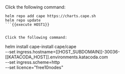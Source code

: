 
Click the following command:
```
helm repo add cape https://charts.cape.sh
helm repo update
```{{execute HOST1}} 


Click the following command:
```
helm install cape-install cape/cape \
  --set ingress.hostname=[[HOST_SUBDOMAIN]]-30036-[[KATACODA_HOST]].environments.katacoda.com \
  --set ingress.scheme=http \
  --set licence="free10nodes"
```{{execute HOST1}}

